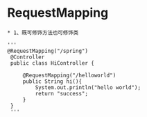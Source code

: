 # RequestMapping

    * 1、既可修饰方法也可修饰类

    '''
    @RequestMapping("/spring")
     @Controller
     public class HiController {

         @RequestMapping("/helloworld")
         public String hi(){
             System.out.println("hello world");
             return "success";
         }
     }
     '''
